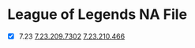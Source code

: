 # League of Legends NA File
- [x] 7.23
[7.23.209.7302](https://raw.githubusercontent.com/IoT-VN/League-of-Legends/master/7.23/7.23.209.7302/League%20of%20Legends.exe)
[7.23.210.466](https://raw.githubusercontent.com/IoT-VN/League-of-Legends/master/7.23/7.23.210.466/League%20of%20Legends.exe)
